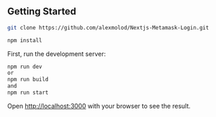 ## Getting Started

```bash
git clone https://github.com/alexmolod/Nextjs-Metamask-Login.git
```

```bash
npm install
```

First, run the development server:

```bash
npm run dev
or
npm run build
and
npm run start
```

Open [http://localhost:3000](http://localhost:3000) with your browser to see the result.
